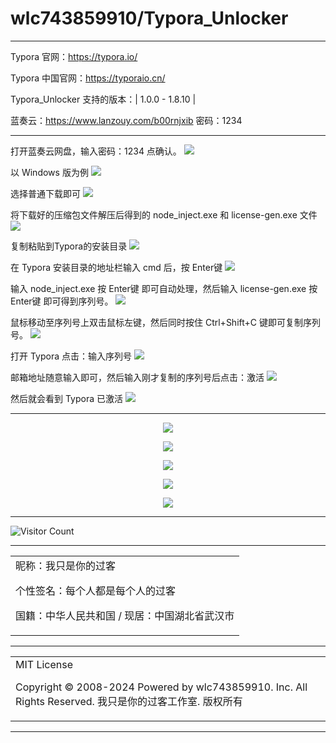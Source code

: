 # wlc743859910/Typora_Unlocker

---

Typora 官网：https://typora.io/

Typora 中国官网：https://typoraio.cn/

Typora_Unlocker 支持的版本：| 1.0.0 - 1.8.10 | 

蓝奏云：https://www.lanzouy.com/b00rnjxib
密码：1234

---

打开蓝奏云网盘，输入密码：1234 点确认。
![](https://hub.gitmirror.com/https://github.com/wlc743859910/Typora_Unlocker/blob/master/img/Typora_0.webp)

以 Windows 版为例
![](https://hub.gitmirror.com/https://github.com/wlc743859910/Typora_Unlocker/blob/master/img/Typora_1.webp)

选择普通下载即可
![](https://hub.gitmirror.com/https://github.com/wlc743859910/Typora_Unlocker/blob/master/img/Typora_2.webp)

将下载好的压缩包文件解压后得到的 node_inject.exe 和 license-gen.exe 文件
![](https://hub.gitmirror.com/https://github.com/wlc743859910/Typora_Unlocker/blob/master/img/Typora_3.webp)

复制粘贴到Typora的安装目录
![](https://hub.gitmirror.com/https://github.com/wlc743859910/Typora_Unlocker/blob/master/img/Typora_4.webp)

在 Typora 安装目录的地址栏输入 cmd 后，按 Enter键
![](https://hub.gitmirror.com/https://github.com/wlc743859910/Typora_Unlocker/blob/master/img/Typora_5.webp)

输入 node_inject.exe 按 Enter键 即可自动处理，然后输入 license-gen.exe 按 Enter键 即可得到序列号。
![](https://hub.gitmirror.com/https://github.com/wlc743859910/Typora_Unlocker/blob/master/img/Typora_6.webp)

鼠标移动至序列号上双击鼠标左键，然后同时按住 Ctrl+Shift+C 键即可复制序列号。
![](https://hub.gitmirror.com/https://github.com/wlc743859910/Typora_Unlocker/blob/master/img/Typora_7.webp)

打开 Typora 点击：输入序列号
![](https://hub.gitmirror.com/https://github.com/wlc743859910/Typora_Unlocker/blob/master/img/Typora_8.webp)

邮箱地址随意输入即可，然后输入刚才复制的序列号后点击：激活
![](https://hub.gitmirror.com/https://github.com/wlc743859910/Typora_Unlocker/blob/master/img/Typora_9.webp)

然后就会看到 Typora 已激活
![](https://hub.gitmirror.com/https://github.com/wlc743859910/Typora_Unlocker/blob/master/img/Typora_10.webp)

---

<p align="center">
  <img src="https://hub.gitmirror.com/https://github.com/wlc743859910/Typora_Unlocker/blob/master/img/1.webp">
</p>

<p align="center">
  <img src="https://hub.gitmirror.com/https://github.com/wlc743859910/Typora_Unlocker/blob/master/img/2.webp">
</p>

<p align="center">
  <img src="https://hub.gitmirror.com/https://github.com/wlc743859910/Typora_Unlocker/blob/master/img/3.webp">
</p>

<p align="center">
  <img src="https://hub.gitmirror.com/https://github.com/wlc743859910/Typora_Unlocker/blob/master/img/4.webp">
</p>

<p align="center">
  <img src="https://hub.gitmirror.com/https://github.com/wlc743859910/Typora_Unlocker/blob/master/img/5.webp">
</p>

---

![Visitor Count](https://profile-counter.glitch.me/{Typora_Unlocker}/count.svg)

---

<table>
    <tr>
        <td >
昵称：我只是你的过客

个性签名：每个人都是每个人的过客

国籍：中华人民共和国 / 现居：中国湖北省武汉市
        </center>
        </td>
    </tr>
</table>

---

<table>
    <tr>
        <td >
MIT License

Copyright © 2008-2024 Powered by wlc743859910. Inc. All Rights Reserved. 我只是你的过客工作室. 版权所有
        </center>
        </td>
    </tr>
</table>

---
